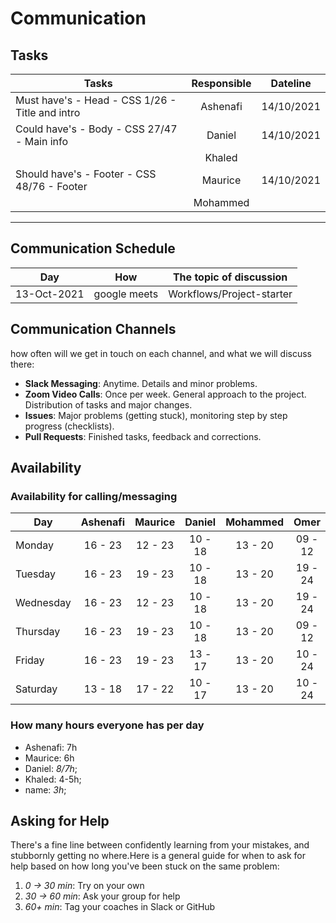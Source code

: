 # Communication

## Tasks

| Tasks                                           | Responsible |  Dateline  |
| ----------------------------------------------- | :---------: | :--------: |
| Must have's - Head - CSS 1/26 - Title and intro |  Ashenafi   | 14/10/2021 |
| Could have's - Body - CSS 27/47 - Main info     |   Daniel    | 14/10/2021 |
|                                                 |   Khaled    |            |
| Should have's - Footer - CSS 48/76 - Footer     |   Maurice   | 14/10/2021 |
|                                                 |  Mohammed   |            |

<!-- any general rules you'd like to set for your group? -->

---

## Communication Schedule

| Day         |     How      | The topic of discussion   |
| ----------- | :----------: | ------------------------- |
| 13-Oct-2021 | google meets | Workflows/Project-starter |

## Communication Channels

how often will we get in touch on each channel, and what we will discuss there:

- **Slack Messaging**: Anytime. Details and minor problems.
- **Zoom Video Calls**: Once per week. General approach to the project.
  Distribution of tasks and major changes.
- **Issues**: Major problems (getting stuck), monitoring step by step progress
  (checklists).
- **Pull Requests**: Finished tasks, feedback and corrections.

## Availability

### Availability for calling/messaging

| Day       | Ashenafi | Maurice | Daniel  | Mohammed | Omer  |
| --------- | :------: | :-----: | :-----: | :------: | :-----: |
| Monday    | 16 - 23  | 12 - 23 | 10 - 18 | 13 - 20  | 09 - 12 |
| Tuesday   | 16 - 23  | 19 - 23 | 10 - 18 | 13 - 20  | 19 - 24 |
| Wednesday | 16 - 23  | 12 - 23 | 10 - 18 | 13 - 20  | 19 - 24 |
| Thursday  | 16 - 23  | 19 - 23 | 10 - 18 | 13 - 20  | 09 - 12 |
| Friday    | 16 - 23  | 19 - 23 | 13 - 17 | 13 - 20  | 10 - 24 |
| Saturday  | 13 - 18  | 17 - 22 | 10 - 17 | 13 - 20  | 10 - 24 |

### How many hours everyone has per day

- Ashenafi: 7h
- Maurice: 6h
- Daniel: _8/7h_;
- Khaled: 4-5h;
- name: _3h_;

## Asking for Help

There's a fine line between confidently learning from your mistakes, and
stubbornly getting no where.Here is a general guide for when to ask for help
based on how long you've been stuck on the same problem:

1. _0 -> 30 min_: Try on your own
2. _30 -> 60 min_: Ask your group for help
3. _60+ min_: Tag your coaches in Slack or GitHub
